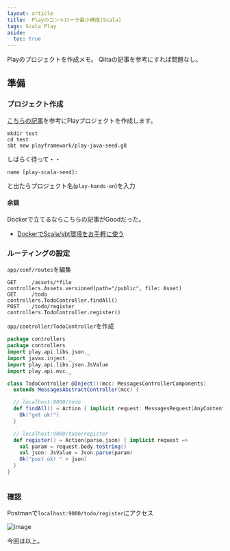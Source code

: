 ```yaml
---
layout: article
title:  Playのコントローラ最小構成(Scala)
tags: Scala Play
aside:
  toc: true
---
```


Playのプロジェクトを作成メモ。
Qiitaの記事を参考にすれば問題なし。

## 準備

### プロジェクト作成

[こちらの記事](https://qiita.com/yuichi0301/items/ead86d0251b954f07935)を参考にPlayプロジェクトを作成します。

```
mkdir test
cd test
sbt new playframework/play-java-seed.g8
```

しばらく待って・・

```
name [play-scala-seed]:
```
と出たらプロジェクト名(`play-hands-on`)を入力


#### 余談
Dockerで立てるならこちらの記事がGoodだった。
- [DockerでScala/sbt環境をお手軽に使う](https://qiita.com/yotsak/items/43cee726d44536208358)

### ルーティングの設定
`app/conf/routes`を編集
```
GET     /assets/*file               controllers.Assets.versioned(path="/public", file: Asset)
GET     /todo                       controllers.TodoController.findAll()
POST    /todo/register              controllers.TodoController.register()
```

`app/controller/TodoController`を作成
```scala
package controllers
package controllers
import play.api.libs.json._
import javax.inject._
import play.api.libs.json.JsValue
import play.api.mvc._

class TodoController @Inject()(mcc: MessagesControllerComponents)
  extends MessagesAbstractController(mcc) {

  // localhost:9000/todo
  def findAll() = Action { implicit request: MessagesRequest[AnyContent] =>
    Ok("get ok!")
  }

  // localhost:9000/todo/register
  def register() = Action(parse.json) { implicit request =>
    val param = request.body.toString()
    val json: JsValue = Json.parse(param)
    Ok("post ok! " + json)
  }
}



```

### 確認

Postmanで`localhost:9000/todo/register`にアクセス

![image](https://user-images.githubusercontent.com/44778704/102887128-b3abd500-4499-11eb-8777-a69620135ffb.png)


今回は以上。


